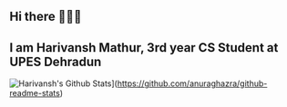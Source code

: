 ## Hi there 👋👨‍💻
## I am Harivansh Mathur, 3rd year CS Student at UPES Dehradun

![Harivansh's Github Stats](https://github-readme-stats.vercel.app/api?username=Harivansh8888)](https://github.com/anuraghazra/github-readme-stats)
<!--
**Harivansh8888/Harivansh8888** is a ✨ _special_ ✨ repository because its `README.md` (this file) appears on your GitHub profile.

Here are some ideas to get you started:

- 🔭 I’m currently working on ...
- 🌱 I’m currently learning ...
- 👯 I’m looking to collaborate on ...
- 🤔 I’m looking for help with ...
- 💬 Ask me about ...
- 📫 How to reach me: ...
- 😄 Pronouns: ...
- ⚡ Fun fact: ...
-->
